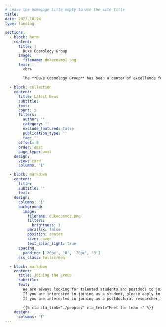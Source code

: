 ```yaml
---
# Leave the homepage title empty to use the site title
title:
date: 2022-10-24
type: landing

sections:
  - block: hero
    content:
      title: |
        Duke Cosmology Group
      image:
        filename: dukecosmo1.png
      text: |
        <br>

        The **Duke Cosmology Group** has been a center of excellence for cosmology research, teaching, and practice since its founding in 2018.

  - block: collection
    content:
      title: Latest News
      subtitle:
      text:
      count: 5
      filters:
        author: ''
        category: ''
        exclude_featured: false
        publication_type: ''
        tag: ''
      offset: 0
      order: desc
      page_type: post
    design:
      view: card
      columns: '1'

  - block: markdown
    content:
      title:
      subtitle: ''
      text:
    design:
      columns: '1'
      background:
        image:
          filename: dukecosmo2.png
          filters:
            brightness: 1
          parallax: false
          position: center
          size: cover
          text_color_light: true
      spacing:
        padding: ['20px', '0', '20px', '0']
      css_class: fullscreen

  - block: markdown
    content:
      title: Joining the group
      subtitle:
      text: |
        We are always looking for talented students and postdocs to join our group.
        If you are interested in joining as a student, please apply to the [Duke Physics graduate program](https://physics.duke.edu/graduate/prospective-students/admissions).
        If you are interested in joining as a postdoctoral researcher, keep an eye out on the [AAS jobs website](https://aas.org/jobregister?q=Duke).

        {{% cta cta_link="./people/" cta_text="Meet the team →" %}}
    design:
      columns: '1'
---
```

